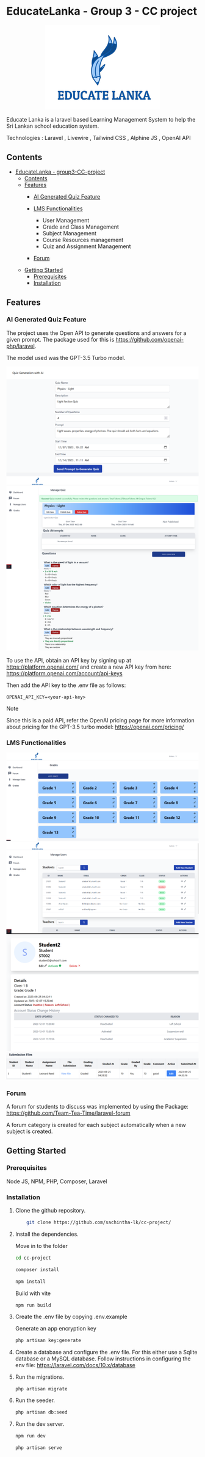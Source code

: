 # EducateLanka - Group 3 - CC project
<p align="center"><img src="readme-assets/logo.png" width="300" alt="Laravel Logo"></p>

Educate Lanka is a laravel based Learning Management System to help the Sri Lankan school education system.

Technologies : Laravel , Livewire , Tailwind CSS , Alphine JS , OpenAI API
## Contents

- [EducateLanka - group3-CC-project](#educatelanka---group3-cc-project)
  - [Contents](#contents)
  - [Features](#features)
    - [AI Generated Quiz Feature](#ai-generated-quiz-feature)
    - [LMS Functionalities](#lms-functionalities)
       - User Management
       - Grade and Class Management
       - Subject Management
       - Course Resources management
       - Quiz and Assignment Management
    
    - [Forum](#forum) 
  - [Getting Started](#getting-started)
    - [Prerequisites](#prerequisites)
    - [Installation](#installation)

    
## Features
### AI Generated Quiz Feature
The project uses the Open API to generate questions and answers for a given prompt.
The package used for this is https://github.com/openai-php/laravel.

The model used was the GPT-3.5 Turbo model.

<img src="readme-assets/AI-quiz-prompt.png">

<img src="readme-assets/Generated_quiz_questions.png">

To use the API, obtain an API key by signing up at https://platform.openai.com/ and 
create a new API key from here: https://platform.openai.com/account/api-keys

Then add the API key to the .env file as follows:
```env
OPENAI_API_KEY=<your-api-key>
```
>[!NOTE]
>Since this is a paid API, refer the OpenAI pricing page for more information about pricing for the GPT-3.5 turbo model: https://openai.com/pricing/

### LMS Functionalities
<img src="readme-assets/grades.png">
<img src="readme-assets/manage-users.png">
<img src="readme-assets/student-account-management.png">
<img src="readme-assets/submission-files.png">

### Forum
A forum for students to discuss was implemented by using the Package: https://github.com/Team-Tea-Time/laravel-forum

A forum category is created for each subject automatically when a new subject is created.

## Getting Started

### Prerequisites

Node JS, NPM, PHP, Composer, Laravel

### Installation

1.  Clone the github repository.

    ```bash
        git clone https://github.com/sachintha-lk/cc-project/
    ```

2.  Install the dependencies.

    Move in to the folder

    ```bash
    cd cc-project
    ```

    ```bash
    composer install
    ```

    ```bash
    npm install
    ```

    Build with vite

    ```npm
    npm run build
    ```

3.  Create the .env file by copying .env.example

    Generate an app encryption key

    ```bash
    php artisan key:generate
    ```

4.  Create a database and configure the .env file.
    For this either use a Sqlite database or a MySQL database.
    Follow instructions in configuring the env file: https://laravel.com/docs/10.x/database

5.  Run the migrations.
    ```bash
    php artisan migrate
    ```
6.  Run the seeder.

    ```bash
    php artisan db:seed
    ```

7.  Run the dev server.

    ```bash
    npm run dev
    ```

    ```bash
    php artisan serve
    ```

